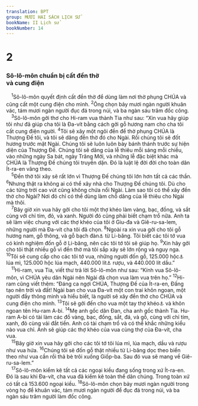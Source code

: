 ```yaml
---
translation: BPT
group: MƯƠI HAI SÁCH LỊCH SỬ
bookName: II Lịch sử 
bookNumber: 14
---
```


<div class="title"><h1>2</h1><h3>Sô-lô-môn chuẩn bị cất đền thờ<br/>và cung điện</h3></div>
<span class="verse 2su_2_1"> <sup>1</sup>Sô-lô-môn quyết định cất đền thờ để dùng làm nơi thờ phụng CHÚA và cũng cất một cung điện cho mình.</span>
<span class="verse 2su_2_2"><sup>2</sup>Ông chọn bảy mươi ngàn người khuân vác, tám mươi ngàn người đục đá trong núi, và ba ngàn sáu trăm đốc công.<br/></span>
<span class="verse 2su_2_3"> <sup>3</sup>Sô-lô-môn gởi thơ cho Hi-ram vua thành Tia như sau: “Xin vua hãy giúp tôi như đã giúp cha tôi là Đa-vít bằng cách gởi gỗ hương nam cho cha tôi cất cung điện người.</span>
<span class="verse 2su_2_4"><sup>4</sup>Tôi sẽ xây một ngôi đền để thờ phụng CHÚA là Thượng Đế tôi, và tôi sẽ dâng đền thờ đó cho Ngài. Rồi chúng tôi sẽ đốt hương trước mặt Ngài. Chúng tôi sẽ luôn luôn bày bánh thánh trước sự hiện diện của Thượng Đế. Chúng tôi sẽ dâng của lễ thiêu mỗi sáng mỗi chiều, vào những ngày Sa bát, ngày Trăng Mới, và những lễ đặc biệt khác mà CHÚA là Thượng Đế chúng tôi truyền dặn. Đó là luật lệ đời đời cho toàn dân Ít-ra-en vâng theo.<br/></span>
<span class="verse 2su_2_5"> <sup>5</sup>Đền thờ tôi xây sẽ rất lớn vì Thượng Đế chúng tôi lớn hơn tất cả các thần.</span>
<span class="verse 2su_2_6"><sup>6</sup>Nhưng thật ra không ai có thể xây nhà cho Thượng Đế chúng tôi. Dù cho các từng trời cao vút cũng không chứa nổi Ngài. Làm sao tôi có thể xây đền thờ cho Ngài? Nơi đó chỉ có thể dùng làm chỗ dâng của lễ thiêu cho Ngài mà thôi.<br/></span>
<span class="verse 2su_2_7"> <sup>7</sup>Bây giờ xin vua hãy gởi cho tôi một thợ khéo làm vàng, bạc, đồng, và sắt cùng với chỉ tím, đỏ, và xanh. Người đó cũng phải biết chạm trổ nữa. Anh ta sẽ làm việc chung với các thợ khéo của tôi ở Giu-đa và Giê-ru-sa-lem, những người mà Đa-vít cha tôi đã chọn.</span>
<span class="verse 2su_2_8"><sup>8</sup>Ngoài ra xin vua gởi cho tôi gỗ hương nam, gỗ thông, và gỗ bạch đàn<a data-toggle="tooltip" data-placement="bottom" title="Không rõ đây là loại gỗ gì nhưng có lẽ là một loại gỗ quí. Xem I Vua.">⚓</a> từ Li-băng. Tôi biết các tôi tớ vua có kinh nghiệm đốn gỗ ở Li-băng, nên các tôi tớ tôi sẽ giúp họ.</span>
<span class="verse 2su_2_9"><sup>9</sup>Xin hãy gởi cho tôi thật nhiều gỗ vì đền thờ mà tôi sắp xây sẽ lớn rộng và nguy nga.</span>
<span class="verse 2su_2_10"><sup>10</sup>Tôi sẽ cung cấp cho các tôi tớ vua, những người đốn gỗ, 125.000 hộc<a data-toggle="tooltip" data-placement="bottom" title="Nguyên văn, “20.000 co” (khoảng 4.400.000 lít).">⚓</a> lúa mì, 125.000 hộc lúa mạch, 440.000 lít<a data-toggle="tooltip" data-placement="bottom" title="Nguyên văn, “20.000 bát.”">⚓</a> rượu, và 440.000 lít dầu.”<br/></span>
<span class="verse 2su_2_11"> <sup>11</sup>Hi-ram, vua Tia, viết thư trả lời Sô-lô-môn như sau: “Kính vua Sô-lô-môn, vì CHÚA yêu dân Ngài nên Ngài đã chọn vua làm vua trên họ.”</span>
<span class="verse 2su_2_12"><sup>12</sup>Hi-ram cũng viết thêm: “Đáng ca ngợi CHÚA, Thượng Đế của Ít-ra-en, Đấng tạo nên trời và đất! Ngài ban cho vua Đa-vít một con trai khôn ngoan, một người đầy thông minh và hiểu biết, là người sẽ xây đền thờ cho CHÚA và cung điện cho mình.</span>
<span class="verse 2su_2_13"><sup>13</sup>Tôi sẽ gởi đến cho vua một tay thợ khéo<a data-toggle="tooltip" data-placement="bottom" title="Hay “Tôi sẽ gởi đến một trong những thợ khéo của Hi-ram, cha tôi.”">⚓</a> và khôn ngoan tên Hu-ram A-bi.</span>
<span class="verse 2su_2_14"><sup>14</sup>Mẹ anh gốc dân Đan, cha anh gốc thành Tia. Hu-ram A-bi có tài làm các đồ vàng, bạc, đồng, sắt, đá, và gỗ, cùng với chỉ tím, xanh, đỏ cùng vải đắt tiền. Anh có tài chạm trổ và có thể khắc những kiểu nào vua chỉ. Anh sẽ giúp các thợ khéo của vua cùng thợ của Đa-vít, cha vua.<br/></span>
<span class="verse 2su_2_15"> <sup>15</sup>Bây giờ xin vua hãy gởi cho các tôi tớ tôi lúa mì, lúa mạch, dầu và rượu như vua hứa.</span>
<span class="verse 2su_2_16"><sup>16</sup>Chúng tôi sẽ đốn gỗ thật nhiều từ Li-băng dọc theo biển theo như vua cần rồi thả bè trôi xuống Giốp-ba. Sau đó vua sẽ mang về Giê-ru-sa-lem.”<br/></span>
<span class="verse 2su_2_17"> <sup>17</sup>Sô-lô-môn kiểm kê tất cả các ngoại kiều đang sống trong xứ Ít-ra-en. Đó là sau khi Đa-vít, cha vua đã kiểm kê toàn thể dân chúng. Trong toàn xứ có tất cả 153.600 ngoại kiều.</span>
<span class="verse 2su_2_18"><sup>18</sup>Sô-lô-môn chọn bảy mươi ngàn người trong vòng họ để khuân vác, tám mươi ngàn người để đục đá trong núi, và ba ngàn sáu trăm người làm đốc công.<br/></span>

